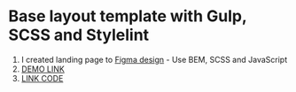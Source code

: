# Base layout template with Gulp, SCSS and Stylelint
1. I created landing page to [Figma design](https://www.figma.com/file/7qwsWggv9BAxMi2VPhBuPr/Air-(formerly-Dia)?node-id=9138%3A35) - Use BEM, SCSS and JavaScript
2. [DEMO LINK](https://banzaifun.github.io/Dia/)
3. [LINK CODE](https://github.com/BanzaiFun/Dia)

